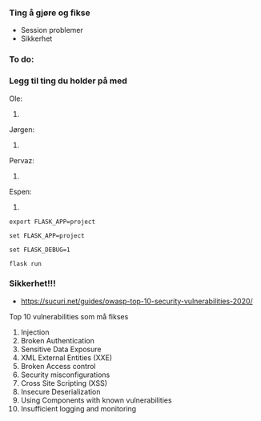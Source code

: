 ### Ting å gjøre og fikse
  * Session problemer
  * Sikkerhet

### To do:
### Legg til ting du holder på med
Ole:
    
1. 
  
Jørgen:

1. 

Pervaz:

1. 

Espen:

1. 


```
export FLASK_APP=project
```
```
set FLASK_APP=project
```
```
set FLASK_DEBUG=1
```
```
flask run
```



### Sikkerhet!!!
  * https://sucuri.net/guides/owasp-top-10-security-vulnerabilities-2020/

Top 10 vulnerabilities som må fikses

1. Injection
2. Broken Authentication
3. Sensitive Data Exposure
4. XML External Entities (XXE)
5. Broken Access control
6. Security misconfigurations
7. Cross Site Scripting (XSS)
8. Insecure Deserialization
9. Using Components with known vulnerabilities
10. Insufficient logging and monitoring
